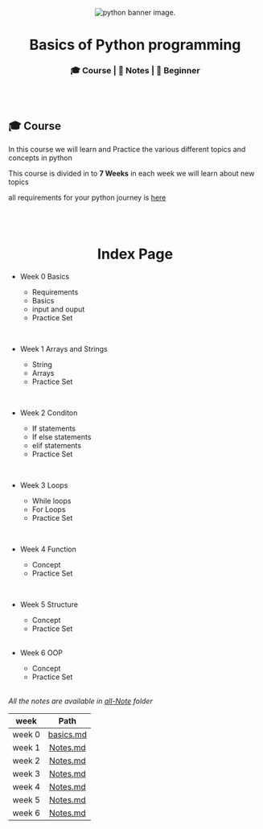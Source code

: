 <p align="center">
  <img src="https://1.bp.blogspot.com/-tRUfbhCbapU/Xo_xGuV6CJI/AAAAAAAAbzU/8QhYnL0p06ceYd43zO-mubZ-DFIev0n0wCLcBGAsYHQ/w1200-h630-p-k-no-nu/How-to-Learn-Python.jpg" alt=" python banner image."><br>

<h1 align="center">  Basics of Python programming  </h1>
<h3 align="center">🎓 Course | 📝 Notes | 🔰 Beginner</h3>

<br>
<br>

## 🎓 Course

In this course we will learn and Practice the various different topics and concepts in python

This course is divided in to **7 Weeks** in each week we will learn about new topics

all requirements for your python journey is [here](./week-0-basics/requirements.md)

<br><br>

<h1 align="center"> Index Page </h1>

-   Week 0 Basics

    -   Requirements
    -   Basics
    -   input and ouput
    -   Practice Set

<br>

-   Week 1 Arrays and Strings

    -   String
    -   Arrays
    -   Practice Set

<br>

-   Week 2 Conditon

    -   If statements
    -   If else statements
    -   elif statements
    -   Practice Set

<br>

-   Week 3 Loops

    -   While loops
    -   For Loops
    -   Practice Set

<br>

-   Week 4 Function

    -   Concept
    -   Practice Set

<br>

-   Week 5 Structure

    -   Concept
    -   Practice Set

    <br>

-   Week 6 OOP

    -   Concept
    -   Practice Set

    <br>

_All the notes are available in [all-Note](./all-Note/) folder_

|  week  |                  Path                  |
| :----: | :------------------------------------: |
| week 0 | [basics.md](./week-0-basics/basics.md) |
| week 1 |  [Notes.md](./week-1-arrays-string/)   |
| week 2 |    [Notes.md](./week-2-condition/)     |
| week 3 |       [Notes.md](./week-3-loop/)       |
| week 4 |     [Notes.md](./week-4-function/)     |
| week 5 |    [Notes.md](./week-5-structure/)     |
| week 6 |       [Notes.md](./week-6-OOP/)        |
